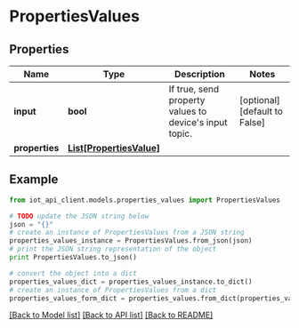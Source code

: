 # PropertiesValues


## Properties
Name | Type | Description | Notes
------------ | ------------- | ------------- | -------------
**input** | **bool** | If true, send property values to device&#39;s input topic. | [optional] [default to False]
**properties** | [**List[PropertiesValue]**](PropertiesValue.md) |  | 

## Example

```python
from iot_api_client.models.properties_values import PropertiesValues

# TODO update the JSON string below
json = "{}"
# create an instance of PropertiesValues from a JSON string
properties_values_instance = PropertiesValues.from_json(json)
# print the JSON string representation of the object
print PropertiesValues.to_json()

# convert the object into a dict
properties_values_dict = properties_values_instance.to_dict()
# create an instance of PropertiesValues from a dict
properties_values_form_dict = properties_values.from_dict(properties_values_dict)
```
[[Back to Model list]](../README.md#documentation-for-models) [[Back to API list]](../README.md#documentation-for-api-endpoints) [[Back to README]](../README.md)


